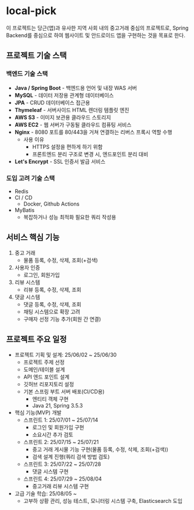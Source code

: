 # local-pick

이 프로젝트는 당근(앱)과 유사한 지역 사회 내의 중고거래 중심의 프로젝트로, Spring Backend를 중심으로 하여 웹사이트 및 안드로이드 앱을 구현하는 것을 목표로 한다.



## 프로젝트 기술 스택

### 백엔드 기술 스택

- **Java / Spring Boot** - 백엔드용 언어 및 내장 WAS 서버
- **MySQL** - 데이터 저장용 관계형 데이터베이스
- **JPA** - CRUD 데이터베이스 접근용
- **Thymeleaf** - 서버사이드 HTML 렌더링 템플릿 엔진
- **AWS S3** - 이미지 보관용 클라우드 스토리지
- **AWS EC2** - 웹 서버가 구동될 클라우드 컴퓨팅 서비스
- **Nginx** - 8080 포트를 80/443을 거쳐 연결하는 리버스 프록시 역할 수행
  - 사용 이유
    - HTTPS 설정을 편하게 하기 위함
    - 프론트엔드 분리 구조로 변경 시, 엔드포인트 분리 대비
- **Let's Encrypt** - SSL 인증서 발급 서비스

### 도입 고려 기술 스택

- Redis
- CI / CD
  - Docker, Github Actions
- MyBatis
  - 복잡하거나 성능 최적화 필요한 쿼리 작성용




## 서비스 핵심 기능

1. 중고 거래
   - 물품 등록, 수정, 삭제, 조회(+검색)
2. 사용자 인증
   - 로그인, 회원가입
3. 리뷰 시스템
   - 리뷰 등록, 수정, 삭제, 조회
4. 댓글 시스템 
   - 댓글 등록, 수정, 삭제, 조회
   - 채팅 시스템으로 확장 고려
   - 구매자 선정 기능 추가(회원 간 연결)



## 프로젝트 주요 일정

- 프로젝트 기획 및 설계: 25/06/02 ~ 25/06/30
  - 프로젝트 주제 선정
  - 도메인/테이블 설계
  - API 엔드 포인트 설계
  - 깃허브 리포지토리 설정
  - 기본 스프링 부트 서버 배포(CI/CD용)
    - 엔티티 객체 구현
    - Java 21, Spring 3.5.3
- 핵심 기능(MVP) 개발
  - 스프린트 1: 25/07/01 ~ 25/07/14
    - 로그인 및 회원가입 구현
    - 소요시간 추가 검토
  - 스프린트 2: 25/07/15 ~ 25/07/21
    - 중고 거래 게시물 기능 구현(물품 등록, 수정, 삭제, 조회(+검색))
    - 검색 설계 진행(쿼리 검색 방법 검토)
  - 스프린트 3: 25/07/22 ~ 25/07/28
    - 댓글 시스템 구현
  - 스프린트 4: 25/07/29 ~ 25/08/04
    - 중고거래 리뷰 시스템 구현
- 고급 기술 학습: 25/08/05 ~
  - 고부하 상황 관리, 성능 테스트, 모니터링 시스템 구축, Elasticsearch 도입

